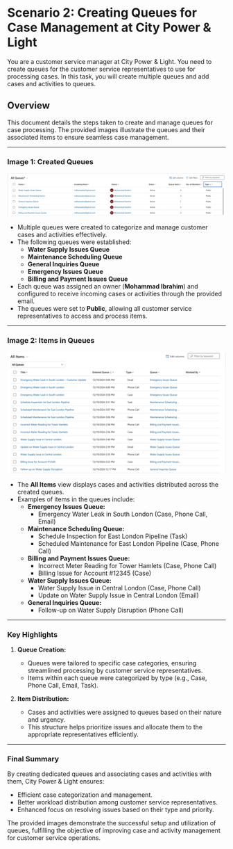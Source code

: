 # Scenario 2: Creating Queues for Case Management at City Power & Light
You are a customer service manager at City Power & Light. You need to create queues for the customer service representatives to use for processing cases. In this task, you will create multiple queues and add cases and activities to queues.

## Overview
This document details the steps taken to create and manage queues for case processing. The provided images illustrate the queues and their associated items to ensure seamless case management.

---

### Image 1: Created Queues
![Created Queues](../images/Scenario2_1.png)
- Multiple queues were created to categorize and manage customer cases and activities effectively.
- The following queues were established:
  - **Water Supply Issues Queue**
  - **Maintenance Scheduling Queue**
  - **General Inquiries Queue**
  - **Emergency Issues Queue**
  - **Billing and Payment Issues Queue**
- Each queue was assigned an owner (**Mohammad Ibrahim**) and configured to receive incoming cases or activities through the provided email.
- The queues were set to **Public**, allowing all customer service representatives to access and process items.

---

### Image 2: Items in Queues
![Queue Items](../images/Scenario2_2.png)
- The **All Items** view displays cases and activities distributed across the created queues.
- Examples of items in the queues include:
  - **Emergency Issues Queue:**
    - Emergency Water Leak in South London (Case, Phone Call, Email)
  - **Maintenance Scheduling Queue:**
    - Schedule Inspection for East London Pipeline (Task)
    - Scheduled Maintenance for East London Pipeline (Case, Phone Call)
  - **Billing and Payment Issues Queue:**
    - Incorrect Meter Reading for Tower Hamlets (Case, Phone Call)
    - Billing Issue for Account #12345 (Case)
  - **Water Supply Issues Queue:**
    - Water Supply Issue in Central London (Case, Phone Call)
    - Update on Water Supply Issue in Central London (Email)
  - **General Inquiries Queue:**
    - Follow-up on Water Supply Disruption (Phone Call)

---

### Key Highlights
1. **Queue Creation:**
   - Queues were tailored to specific case categories, ensuring streamlined processing by customer service representatives.
   - Items within each queue were categorized by type (e.g., Case, Phone Call, Email, Task).

2. **Item Distribution:**
   - Cases and activities were assigned to queues based on their nature and urgency.
   - This structure helps prioritize issues and allocate them to the appropriate representatives efficiently.

---

### Final Summary
By creating dedicated queues and associating cases and activities with them, City Power & Light ensures:
- Efficient case categorization and management.
- Better workload distribution among customer service representatives.
- Enhanced focus on resolving issues based on their type and priority.

The provided images demonstrate the successful setup and utilization of queues, fulfilling the objective of improving case and activity management for customer service operations.
